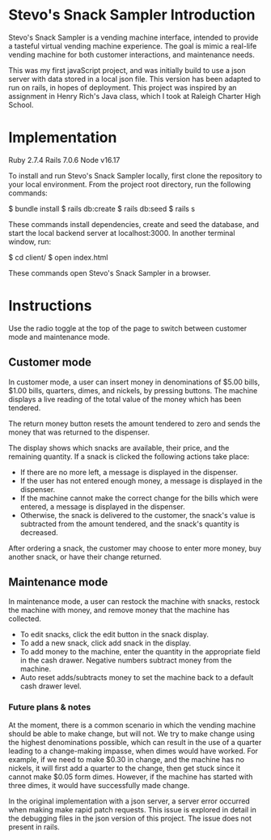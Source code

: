 # Stevo's Snack Sampler Introduction

Stevo's Snack Sampler is a vending machine interface, intended to provide a tasteful virtual vending machine experience. The goal is mimic a real-life vending machine for both customer interactions, and maintenance needs.

This was my first javaScript project, and was initially build to use a json server with data stored in a local json file. This version has been adapted to run on rails, in hopes of deployment. This project was inspired by an assignment in Henry Rich's Java class, which I took at Raleigh Charter High School.

# Implementation

Ruby 2.7.4
Rails 7.0.6
Node v16.17

To install and run Stevo's Snack Sampler locally, first clone the repository to your local environment. From the project root directory, run the following commands:

$ bundle install
$ rails db:create
$ rails db:seed
$ rails s

These commands install dependencies, create and seed the database, and start the local backend server at localhost:3000. In another terminal window, run:

$ cd client/
$ open index.html

These commands open Stevo's Snack Sampler in a browser.

# Instructions

Use the radio toggle at the top of the page to switch between customer mode and maintenance mode.

## Customer mode

In customer mode, a user can insert money in denominations of $5.00 bills, $1.00 bills, quarters, dimes, and nickels, by pressing buttons. The machine displays a live reading of the total value of the money which has been tendered.

The return money button resets the amount tendered to zero and sends the money that was returned to the dispenser.

The display shows which snacks are available, their price, and the remaining quantity. If a snack is clicked the following actions take place:
 - If there are no more left, a message is displayed in the dispenser.
 - If the user has not entered enough money, a message is displayed in the dispenser.
 - If the machine cannot make the correct change for the bills which were entered, a message is displayed in the dispenser.
 - Otherwise, the snack is delivered to the customer, the snack's value is subtracted from the amount tendered, and the snack's quantity is decreased.

After ordering a snack, the customer may choose to enter more money, buy another snack, or have their change returned.

## Maintenance mode

In maintenance mode, a user can restock the machine with snacks, restock the machine with money, and remove money that the machine has collected.

 - To edit snacks, click the edit button in the snack display.
 - To add a new snack, click add snack in the display.
 - To add money to the machine, enter the quantity in the appropriate field in the cash drawer. Negative numbers subtract money from the machine.
 - Auto reset adds/subtracts money to set the machine back to a default cash drawer level.

 ### Future plans & notes

 At the moment, there is a common scenario in which the vending machine should be able to make change, but will not. We try to make change using the highest denominations possible, which can result in the use of a quarter leading to a change-making impasse, when dimes would have worked. For example, if we need to make $0.30 in change, and the machine has no nickels, it will first add a quarter to the change, then get stuck since it cannot make $0.05 form dimes. However, if the machine has started with three dimes, it would have successfully made change.

 In the original implementation with a json server, a server error occurred when making make rapid patch requests. This issue is explored in detail in the debugging files in the json version of this project. The issue does not present in rails.